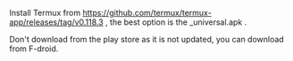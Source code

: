 Install Termux from https://github.com/termux/termux-app/releases/tag/v0.118.3 , the best option is the _universal.apk .


Don't download from the play store as it is not updated, you can download from F-droid.
